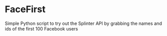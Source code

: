 # FaceFirst
Simple Python script to try out the Splinter API by grabbing the names and ids of the first 100 Facebook users

